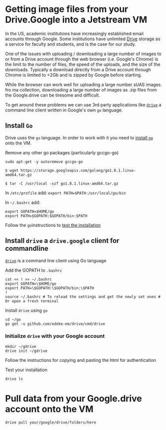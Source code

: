# Getting image files from your Drive.Google into a Jetstream VM

In the US, academic institutions have increasingly established email accounts through Google.
Some institutions have unlimited [Drive](https://drive.google.com) storage 
as a service for faculty and students, and is the case for our study.

One of the issues with uploading / downloading a large number of images to or from a Drive 
account through the web browser (i.e. Google's Chrome) is the limit to the number of files, 
the speed of the uploads, and the size of the downloads. Typically a download directly from a 
Drive account through Chrome is limited to <2Gb and is zipped by Google before starting.

While the browser can work well for uploading a large number sUAS images fro ma collection,
downloading a large number of images as .zip files from the Google.drive can be tiresome and difficult.

To get around these problems we can use 3rd party applications like [`drive`](https://github.com/odeke-em/drive) a command line client 
written in Google's own `go` language.

## Install `Go` 

Drive uses the `go` language. In order to work with it you need to [install `go`](https://golang.org/doc/install) onto the VM.

Remove any other go packages (particularly gccgo-go)

```
sudo apt-get -y autoremove gccgo-go
```

```
$ wget https://storage.googleapis.com/golang/go1.8.1.linux-amd64.tar.gz
```

```
$ tar -C /usr/local -xzf go1.8.1.linux-amd64.tar.gz
```

In `/etc/profile` add: `export PATH=$PATH:/usr/local/go/bin`

In `~/.bashrc` add:  
```
export GOPATH=$HOME/go
export PATH=$GOPATH:$GOPATH/bin:$PATH
```

Follow the `go`instructions to [test the installation](https://golang.org/doc/install#testing)

## Install `drive` a `drive.google` client for commandline

[`drive`](https://github.com/odeke-em/drive#installing) is a command line client using Go language

Add the GOPATH to `.bashrc`

```
cat << ! >> ~/.bashrc
export GOPATH=\$HOME/go
export PATH=\$GOPATH:\$GOPATH/bin:\$PATH
!
source ~/.bashrc # To reload the settings and get the newly set ones # Or open a fresh terminal
```

Install `drive` using `go`

```
cd ~/go
go get -u github.com/odeke-em/drive/cmd/drive
```

### Initialize `drive` with your Google account

```
mkdir ~/gdrive
drive init ~/gdrive
```

Follow the instructions for copying and pasting the html for authentication

Test your installation

```
drive ls
```
# Pull data from your Google.drive account onto the VM

```
drive pull your/google/drive/folders/here
```
